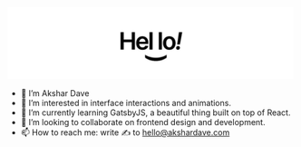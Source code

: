 ![hello!](hello.jpeg "Hello!")

- 👋 I’m Akshar Dave
- 👀 I’m interested in interface interactions and animations.
- 🌱 I’m currently learning GatsbyJS, a beautiful thing built on top of React.
- 💞️ I’m looking to collaborate on frontend design and development.
- 📫 How to reach me: write ✍️ to hello@akshardave.com

<!---
akshar-dave/akshar-dave is a ✨ special ✨ repository because its `README.md` (this file) appears on your GitHub profile.
You can click the Preview link to take a look at your changes.
--->

